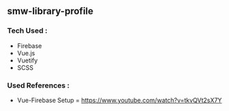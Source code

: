 ## smw-library-profile

### Tech Used :

- Firebase
- Vue.js
- Vuetify
- SCSS

### Used References :

- Vue-Firebase Setup = https://www.youtube.com/watch?v=tkvQVt2sX7Y
